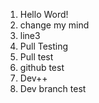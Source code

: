 1. Hello Word!
2. change my mind
3. line3
4. Pull Testing
5. Pull test
6. github test
7. Dev++
8. Dev branch test
